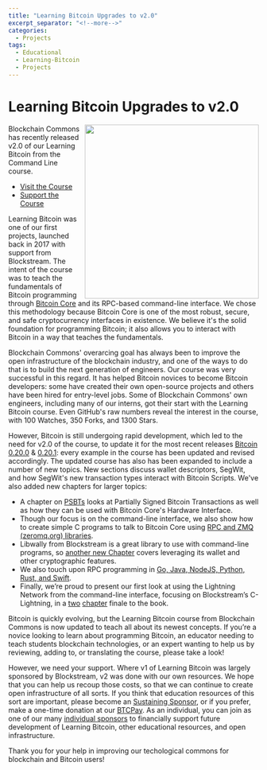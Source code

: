 ```yaml
---
title: "Learning Bitcoin Upgrades to v2.0"
excerpt_separator: "<!--more-->"
categories:
  - Projects
tags:
  - Educational
  - Learning-Bitcoin
  - Projects
---
```


# Learning Bitcoin Upgrades to v2.0

<img src="https://www.blockchaincommons.com/images/projects/lbtc-screen.png" width=350 align="right">
Blockchain Commons has recently released v2.0 of our Learning Bitcoin from the Command Line course. 

* [Visit the Course](https://github.com/BlockchainCommons/Learning-Bitcoin-from-the-Command-Line/blob/master/README.md)
* [Support the Course](https://github.com/sponsors/BlockchainCommons)

Learning Bitcoin was one of our first projects, launched back in 2017 with support from Blockstream. The intent of the course was to teach the fundamentals of Bitcoin programming through [Bitcoin Core](https://bitcoin.org/en/) and its RPC-based command-line interface. We chose this methodology because Bitcoin Core is one of the most robust, secure, and safe cryptocurrency interfaces in existence. We believe it's the solid foundation for programming Bitcoin; it also allows you to interact with Bitcoin in a way that teaches the fundamentals.

Blockchain Commons' overarcing goal has always been to improve the open infrastructure of the blockchain industry, and one of the ways to do that is to build the next generation of engineers. Our course was very successful in this regard. It has helped Bitcoin novices to become Bitcoin developers: some have created their own open-source projects and others have been hired for entry-level jobs. Some of Blockchain Commons' own engineers, including many of our interns, got their start with the Learning Bitcoin course. Even GitHub's raw numbers reveal the interest in the course, with 100 Watches, 350 Forks, and 1300 Stars. 

However, Bitcoin is still undergoing rapid development, which led to the need for v2.0 of the course, to update it for the most recent releases [Bitcoin 0.20.0](https://bitcoin.org/en/release/v0.20.0) & [0.20.1](https://bitcoin.org/en/release/v0.20.1): every example in the course has been updated and revised accordingly. The updated course has also has been expanded to include a number of new topics. New sections discuss wallet descriptors, SegWit, and how SegWit's new transaction types interact with Bitcoin Scripts. We've also added new chapters for larger topics:

* A chapter on [PSBTs](https://github.com/BlockchainCommons/Learning-Bitcoin-from-the-Command-Line/blob/master/07_0_Expanding_Bitcoin_Transactions_PSBTs.md) looks at Partially Signed Bitcoin Transactions as well as how they can be used with Bitcoin Core's Hardware Interface.
* Though our focus is on the command-line interface, we also show how to create simple C programs to talk to Bitcoin Core using [RPC and ZMQ (zeromq.org) libraries](https://github.com/BlockchainCommons/Learning-Bitcoin-from-the-Command-Line/blob/master/15_0_Talking_to_Bitcoind.md).
* Libwally from Blockstream is a great library to use with command-line programs, so [another new Chapter](https://github.com/BlockchainCommons/Learning-Bitcoin-from-the-Command-Line/blob/master/16_0_Programming_with_Libwally.md) covers leveraging its wallet and other cryptographic features.
* We also touch upon RPC programming in [Go, Java, NodeJS, Python, Rust, and Swift](https://github.com/BlockchainCommons/Learning-Bitcoin-from-the-Command-Line/blob/master/17_0_Talking_to_Bitcoind_Other.md).
* Finally, we’re proud to present our first look at using the Lightning Network from the command-line interface, focusing on Blockstream’s C-Lightning, in a [two](https://github.com/BlockchainCommons/Learning-Bitcoin-from-the-Command-Line/blob/master/18_0_Understanding_Your_Lightning_Setup.md) [chapter](https://github.com/BlockchainCommons/Learning-Bitcoin-from-the-Command-Line/blob/master/19_0_Using_Lightning.md) finale to the book.

Bitcoin is quickly evolving, but the Learning Bitcoin course from Blockchain Commons is now updated to teach all about its newest concepts. If you’re a novice looking to learn about programming Bitcoin, an educator needing to teach students blockchain technologies, or an expert wanting to help us by reviewing, adding to, or translating the course, please take a look! 

However, we need your support. Where v1 of Learning Bitcoin was largely sponsored by Blockstream, v2 was done with our own resources. We hope that you can help us recoup those costs, so that we can continue to create open infrastructure of all sorts. If you think that education resources of this sort are important, please become an [Sustaining Sponsor](https://www.blockchaincommons.com/sponsors.html), or if you prefer, make a one-time donation at our [BTCPay](https://btcpay.blockchaincommons.com/). As an individual, you can join as one of our many [individual sponsors](https://github.com/sponsors/BlockchainCommons) to financially support future development of Learning Bitcoin, other educational resources, and open infrastructure. 

Thank you for your help in improving our techological commons for blockchain and Bitcoin users!

